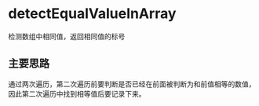 # detectEqualValueInArray
检测数组中相同值，返回相同值的标号
## 主要思路
通过两次遍历，第二次遍历前要判断是否已经在前面被判断为和前值相等的数值，因此第二次遍历中找到相等值后要记录下来。
